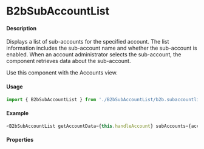 # B2bSubAccountList

#### Description

Displays a list of sub-accounts for the specified account. The list information includes the sub-account name and whether the sub-account is enabled. When an account administrator selects the sub-account, the component retrieves data about the sub-account.

Use this component with the Accounts view.

#### Usage

```js
import { B2bSubAccountList } from './B2bSubAccountList/b2b.subaccountlist';
```

#### Example

```js
<B2bSubAccountList getAccountData={this.handleAccount} subAccounts={accountListData.subAccounts} accountName={accountName} registrationNumber={registrationNumber} />
```

#### Properties

<!-- PROPS -->
